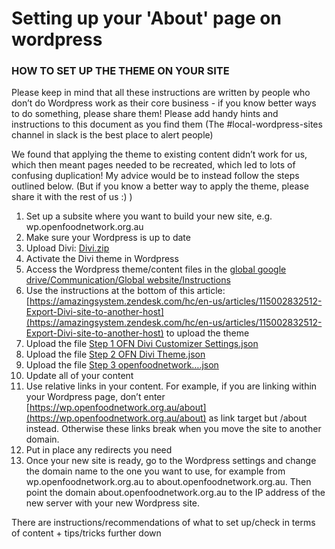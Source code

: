 # Setting up your 'About' page on wordpress

### **HOW TO SET UP THE THEME ON YOUR SITE**

Please keep in mind that all these instructions are written by people who don’t do Wordpress work as their core business - if you know better ways to do something, please share them! Please add handy hints and instructions to this document as you find them \(The \#local-wordpress-sites channel in slack is the best place to alert people\)  


We found that applying the theme to existing content didn’t work for us, which then meant pages needed to be recreated, which led to lots of confusing duplication! My advice would be to instead follow the steps outlined below. \(But if you know a better way to apply the theme, please share it with the rest of us :\) \)  


1. Set up a subsite where you want to build your new site, e.g. wp.openfoodnetwork.org.au 
2. Make sure your Wordpress is up to date
3. Upload Divi: [Divi.zip](https://drive.google.com/open?id=1dPB4WWjiyZaHk3IE0ajCwrFZebvxQGlC)
4. Activate the Divi theme in Wordpress
5. Access the Wordpress theme/content files in the [global google drive/Communication/Global website/Instructions](https://drive.google.com/open?id=1dPB4WWjiyZaHk3IE0ajCwrFZebvxQGlC)
6. Use the instructions at the bottom of this article: [https://amazingsystem.zendesk.com/hc/en-us/articles/115002832512-Export-Divi-site-to-another-host](https://amazingsystem.zendesk.com/hc/en-us/articles/115002832512-Export-Divi-site-to-another-host) to upload the theme
7. Upload the file [Step 1 OFN Divi Customizer Settings.json](https://drive.google.com/open?id=1ldn_bc3gpzIKG_B_4VDeD6HsNXbyB8Ww)
8. Upload the file [Step 2 OFN Divi Theme.json](https://drive.google.com/open?id=1miEXYE8-5G7EJM7gms4PcPJS-ww0uatU)
9. Upload the file [Step 3 openfoodnetwork….json](https://drive.google.com/open?id=17WzNMGBX_0tuulv9-ANStHejgJD2Cgfz)
10. Update all of your content
11. Use relative links in your content. For example, if you are linking within your Wordpress page, don’t enter [https://wp.openfoodnetwork.org.au/about](https://wp.openfoodnetwork.org.au/about) as link target but /about instead. Otherwise these links break when you move the site to another domain.
12. Put in place any redirects you need
13. Once your new site is ready, go to the Wordpress settings and change the domain name to the one you want to use, for example from wp.openfoodnetwork.org.au to about.openfoodnetwork.org.au. Then point the domain about.openfoodnetwork.org.au to the IP address of the new server with your new Wordpress site.

There are instructions/recommendations of what to set up/check in terms of content + tips/tricks further down  


